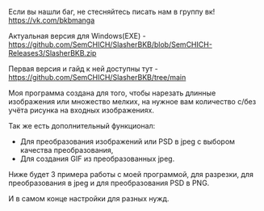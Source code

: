 Если вы нашли баг, не стесняйтесь писать нам в группу вк! https://vk.com/bkbmanga

Актуальная версия для Windows(EXE) - https://github.com/SemCHICH/SlasherBKB/blob/SemCHICH-Releases3/SlasherBKB.zip

Первая версия и гайд к ней доступны тут - https://github.com/SemCHICH/SlasherBKB/tree/main

Моя программа создана для того, чтобы нарезать длинные изображения или множество мелких, на нужное вам количество с/без учёта рисунка на входных изображениях.

Так же есть дополнительный функционал: 
- Для преобразования изображений или PSD в jpeg с выбором качества преобразования, 
- Для создания GIF из преобразованных jpeg.

Ниже будет 3 примера работы с моей программой, для разрезки, для преобразования в jpeg и для преобразования PSD в PNG.

И в самом конце настройки для разных нужд.
